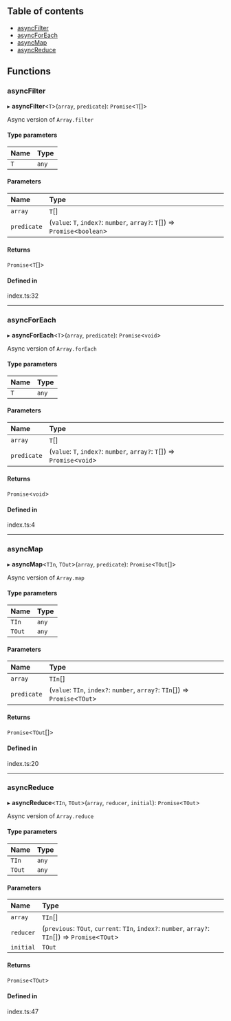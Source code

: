 ## Table of contents

- [asyncFilter](modules.md#asyncfilter)
- [asyncForEach](modules.md#asyncforeach)
- [asyncMap](modules.md#asyncmap)
- [asyncReduce](modules.md#asyncreduce)

## Functions

### asyncFilter

▸ **asyncFilter**<`T`\>(`array`, `predicate`): `Promise`<`T`[]\>

Async version of `Array.filter`

#### Type parameters

| Name | Type |
| :------ | :------ |
| `T` | `any` |

#### Parameters

| Name | Type |
| :------ | :------ |
| `array` | `T`[] |
| `predicate` | (`value`: `T`, `index?`: `number`, `array?`: `T`[]) => `Promise`<`boolean`\> |

#### Returns

`Promise`<`T`[]\>

#### Defined in

index.ts:32

___

### asyncForEach

▸ **asyncForEach**<`T`\>(`array`, `predicate`): `Promise`<`void`\>

Async version of `Array.forEach`

#### Type parameters

| Name | Type |
| :------ | :------ |
| `T` | `any` |

#### Parameters

| Name | Type |
| :------ | :------ |
| `array` | `T`[] |
| `predicate` | (`value`: `T`, `index?`: `number`, `array?`: `T`[]) => `Promise`<`void`\> |

#### Returns

`Promise`<`void`\>

#### Defined in

index.ts:4

___

### asyncMap

▸ **asyncMap**<`TIn`, `TOut`\>(`array`, `predicate`): `Promise`<`TOut`[]\>

Async version of `Array.map`

#### Type parameters

| Name | Type |
| :------ | :------ |
| `TIn` | `any` |
| `TOut` | `any` |

#### Parameters

| Name | Type |
| :------ | :------ |
| `array` | `TIn`[] |
| `predicate` | (`value`: `TIn`, `index?`: `number`, `array?`: `TIn`[]) => `Promise`<`TOut`\> |

#### Returns

`Promise`<`TOut`[]\>

#### Defined in

index.ts:20

___

### asyncReduce

▸ **asyncReduce**<`TIn`, `TOut`\>(`array`, `reducer`, `initial`): `Promise`<`TOut`\>

Async version of `Array.reduce`

#### Type parameters

| Name | Type |
| :------ | :------ |
| `TIn` | `any` |
| `TOut` | `any` |

#### Parameters

| Name | Type |
| :------ | :------ |
| `array` | `TIn`[] |
| `reducer` | (`previous`: `TOut`, `current`: `TIn`, `index?`: `number`, `array?`: `TIn`[]) => `Promise`<`TOut`\> |
| `initial` | `TOut` |

#### Returns

`Promise`<`TOut`\>

#### Defined in

index.ts:47
